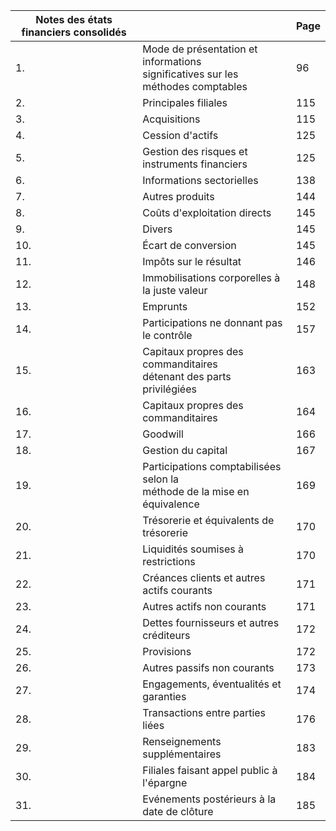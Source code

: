 | Notes des états financiers consolidés |                                                                                    | Page |
|---------------------------------------|------------------------------------------------------------------------------------|------|
| 1.                                    | Mode de présentation et informations<br>significatives sur les méthodes comptables | 96   |
| 2.                                    | Principales filiales                                                               | 115  |
| 3.                                    | Acquisitions                                                                       | 115  |
| 4.                                    | Cession d'actifs                                                                   | 125  |
| 5.                                    | Gestion des risques et instruments financiers                                      | 125  |
| 6.                                    | Informations sectorielles                                                          | 138  |
| 7.                                    | Autres produits                                                                    | 144  |
| 8.                                    | Coûts d'exploitation directs                                                       | 145  |
| 9.                                    | Divers                                                                             | 145  |
| 10.                                   | Écart de conversion                                                                | 145  |
| 11.                                   | Impôts sur le résultat                                                             | 146  |
| 12.                                   | Immobilisations corporelles à la juste valeur                                      | 148  |
| 13.                                   | Emprunts                                                                           | 152  |
| 14.                                   | Participations ne donnant pas le contrôle                                          | 157  |
| 15.                                   | Capitaux propres des commanditaires<br>détenant des parts privilégiées             | 163  |
| 16.                                   | Capitaux propres des commanditaires                                                | 164  |
| 17.                                   | Goodwill                                                                           | 166  |
| 18.                                   | Gestion du capital                                                                 | 167  |
| 19.                                   | Participations comptabilisées selon la<br>méthode de la mise en équivalence        | 169  |
| 20.                                   | Trésorerie et équivalents de trésorerie                                            | 170  |
| 21.                                   | Liquidités soumises à restrictions                                                 | 170  |
| 22.                                   | Créances clients et autres actifs courants                                         | 171  |
| 23.                                   | Autres actifs non courants                                                         | 171  |
| 24.                                   | Dettes fournisseurs et autres créditeurs                                           | 172  |
| 25.                                   | Provisions                                                                         | 172  |
| 26.                                   | Autres passifs non courants                                                        | 173  |
| 27.                                   | Engagements, éventualités et garanties                                             | 174  |
| 28.                                   | Transactions entre parties liées                                                   | 176  |
| 29.                                   | Renseignements supplémentaires                                                     | 183  |
| 30.                                   | Filiales faisant appel public à l'épargne                                          | 184  |
| 31.                                   | Evénements postérieurs à la date de clôture                                        | 185  |